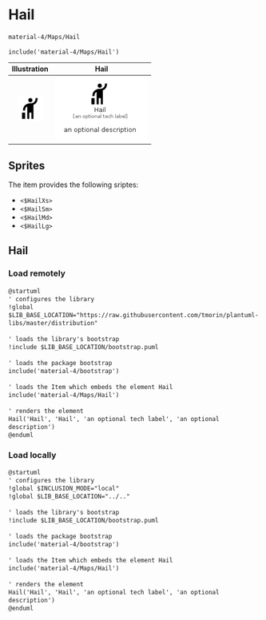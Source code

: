 # Hail


```text
material-4/Maps/Hail
```

```text
include('material-4/Maps/Hail')
```



| Illustration | Hail |
| :---: | :---: |
| ![illustration for Illustration](../../material-4/Maps/Hail.png) | ![illustration for Hail](../../material-4/Maps/Hail.Local.png) |



## Sprites
The item provides the following sriptes:

- `<$HailXs>`
- `<$HailSm>`
- `<$HailMd>`
- `<$HailLg>`





## Hail

### Load remotely
```plantuml
@startuml
' configures the library
!global $LIB_BASE_LOCATION="https://raw.githubusercontent.com/tmorin/plantuml-libs/master/distribution"

' loads the library's bootstrap
!include $LIB_BASE_LOCATION/bootstrap.puml

' loads the package bootstrap
include('material-4/bootstrap')

' loads the Item which embeds the element Hail
include('material-4/Maps/Hail')

' renders the element
Hail('Hail', 'Hail', 'an optional tech label', 'an optional description')
@enduml
```

### Load locally
```plantuml
@startuml
' configures the library
!global $INCLUSION_MODE="local"
!global $LIB_BASE_LOCATION="../.."

' loads the library's bootstrap
!include $LIB_BASE_LOCATION/bootstrap.puml

' loads the package bootstrap
include('material-4/bootstrap')

' loads the Item which embeds the element Hail
include('material-4/Maps/Hail')

' renders the element
Hail('Hail', 'Hail', 'an optional tech label', 'an optional description')
@enduml
```


